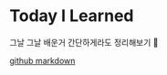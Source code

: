 # Today I Learned
그날 그날 배운거 간단하게라도 정리해보기 👊

[github markdown](https://docs.github.com/en/get-started/writing-on-github/getting-started-with-writing-and-formatting-on-github/basic-writing-and-formatting-syntax)

